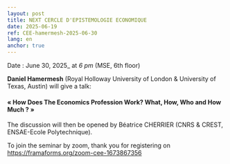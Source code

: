 ```yaml
---
layout: post
title: NEXT CERCLE D'EPISTEMOLOGIE ECONOMIQUE
date: 2025-06-19
ref: CEE-hamermesh-2025-06-30
lang: en
anchor: true
---
```



<i class="fas fa-table"></i> Date : June 30, 2025_ at _6 pm_ (MSE, 6th floor)

**Daniel Hamermesh** (Royal Holloway University of London & University of Texas, Austin) will give a talk:

#### «  How Does The Economics Profession Work? What, How, Who and How Much ? »

The discussion will then be opened by Béatrice CHERRIER (CNRS & CREST, ENSAE-Ecole Polytechnique).

To join the seminar by zoom, thank you for registering on  https://framaforms.org/zoom-cee-1673867356
